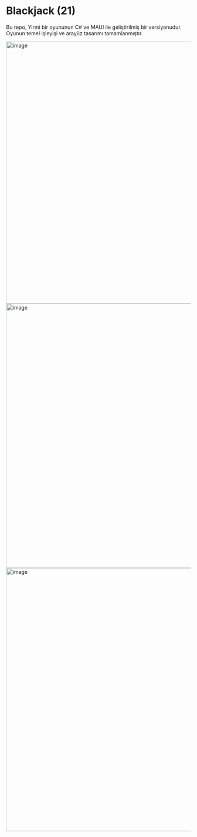 # Blackjack (21) 
Bu repo, Yirmi bir oyununun C# ve MAUI ile geliştirilmiş bir versiyonudur. Oyunun temel işleyişi ve arayüz tasarımı tamamlanmıştır.

<img width="714" alt="image" src="https://github.com/YigitKa/blackjack/assets/21237298/3df38cf2-adb0-42a8-8e84-81a35301a69a">

<img width="720" alt="image" src="https://github.com/YigitKa/blackjack/assets/21237298/26c0a2cb-7e11-49fa-afac-25f4b9b104c8">

<img width="717" alt="image" src="https://github.com/YigitKa/blackjack/assets/21237298/8744ebe3-25ac-4bc8-878d-c6c81de6a358">

